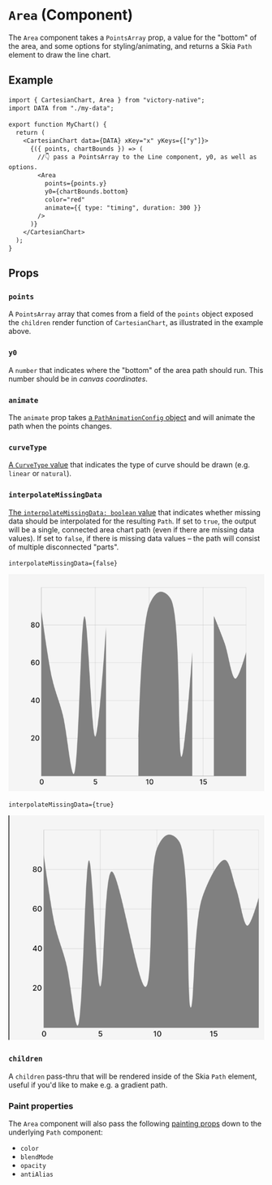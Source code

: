 # `Area` (Component)

The `Area` component takes a `PointsArray` prop, a value for the "bottom" of the area, and some options for styling/animating, and returns a Skia `Path` element to draw the line chart.

## Example

```tsx
import { CartesianChart, Area } from "victory-native";
import DATA from "./my-data";

export function MyChart() {
  return (
    <CartesianChart data={DATA} xKey="x" yKeys={["y"]}>
      {({ points, chartBounds }) => (
        //👇 pass a PointsArray to the Line component, y0, as well as options.
        <Area
          points={points.y}
          y0={chartBounds.bottom}
          color="red"
          animate={{ type: "timing", duration: 300 }}
        />
      )}
    </CartesianChart>
  );
}
```

## Props

### `points`

A `PointsArray` array that comes from a field of the `points` object exposed the `children` render function of `CartesianChart`, as illustrated in the example above.

### `y0`

A `number` that indicates where the "bottom" of the area path should run. This number should be in _canvas coordinates_.

### `animate`

The `animate` prop takes [a `PathAnimationConfig` object](../../animated-paths.md#animconfig) and will animate the path when the points changes.

### `curveType`

[A `CurveType` value](./use-area-path.md#options) that indicates the type of curve should be drawn (e.g. `linear` or `natural`).

### `interpolateMissingData`

[The `interpolateMissingData: boolean` value](./use-line-path.md#options) that indicates whether missing data should be interpolated for the resulting `Path`. If set to `true`, the output will be a single, connected area chart path (even if there are missing data values). If set to `false`, if there is missing data values – the path will consist of multiple disconnected "parts".

<div class="flex flex-col md:flex-row gap-4">
<div class="flex-1">

`interpolateMissingData={false}`

![Interpolate missing data](../../assets/area-interpolate-false.png)

</div>

<div class="flex-1">

`interpolateMissingData={true}`

![Interpolate missing data](../../assets/area-interpolate-true.png)

</div>
</div>

### `children`

A `children` pass-thru that will be rendered inside of the Skia `Path` element, useful if you'd like to make e.g. a gradient path.

### Paint properties

The `Area` component will also pass the following [painting props](https://shopify.github.io/react-native-skia/docs/paint/overview) down to the underlying `Path` component:

- `color`
- `blendMode`
- `opacity`
- `antiAlias`
